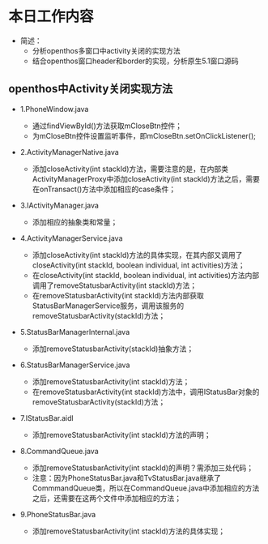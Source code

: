# 本日工作内容

  - 简述：
    - 分析openthos多窗口中activity关闭的实现方法
    - 结合openthos窗口header和border的实现，分析原生5.1窗口源码
    
## openthos中Activity关闭实现方法

  - 1.PhoneWindow.java

    - 通过findViewById()方法获取mCloseBtn控件；
    - 为mCloseBtn控件设置监听事件，即mCloseBtn.setOnClickListener();

  - 2.ActivityManagerNative.java

    - 添加closeActivity(int stackId)方法，需要注意的是，在内部类ActivityManagerProxy中添加closeActivity(int stackId)方法之后，需要在onTransact()方法中添加相应的case条件；

  - 3.IActivityManager.java

    - 添加相应的抽象类和常量；

  - 4.ActivityManagerService.java

    - 添加closeActivity(int stackId)方法的具体实现，在其内部又调用了closeActivity(int stackId, boolean individual, int activities)方法；
    - 在closeActivity(int stackId, boolean individual, int activities)方法内部调用了removeStatusbarActivity(int stackId)方法；
    - 在removeStatusbarActivity(int stackId)方法内部获取StatusBarManagerService服务，调用该服务的removeStatusbarActivity(stackId)方法；


  - 5.StatusBarManagerInternal.java

    - 添加removeStatusbarActivity(stackId)抽象方法；

  - 6.StatusBarManagerService.java

    - 添加removeStatusbarActivity(int stackId)方法；
    - 在removeStatusbarActivity(int stackId)方法中，调用IStatusBar对象的removeStatusbarActivity(stackId)方法；

  - 7.IStatusBar.aidl

    - 添加removeStatusbarActivity(int stackId)方法的声明；

  - 8.CommandQueue.java

    - 添加removeStatusbarActivity(int stackId)的声明？需添加三处代码；
    - 注意：因为PhoneStatusBar.java和TvStatusBar.java继承了CommmandQueue类，所以在CommandQueue.java中添加相应的方法之后，还需要在这两个文件中添加相应的方法；

  - 9.PhoneStatusBar.java

    - 添加removeStatusbarActivity(int stackId)方法的具体实现；

